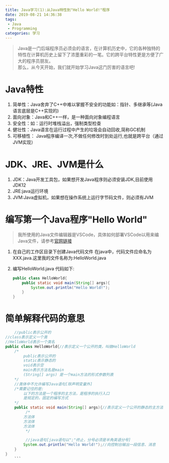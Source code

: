 ```yaml
---
title: Java学习(1):从Java特性到"Hello World!"程序
date: 2019-08-21 14:36:38
tags: 
 - Java
 - Programming
categories: 学习
---
```


<head>
    <script src="https://use.fontawesome.com/9c273aaf8d.js"></script>
</head> 

> <i class = "fa fa-quote-left fa-3x fa-pull-left"></i>Java是一门后端程序员必须会的语言，在计算机历史中，它的各种独特的特性在计算机历史上留下了浓墨重彩的一笔。它的跨平台特性更是方便了广大的程序员朋友。  
> 那么，从今天开始，我们就开始学习Java这门厉害的语言吧!
<!--more-->

Java特性
===

1.  简单性：Java舍弃了C++中难以掌握不安全的功能如：指针、多继承等(Java语言底层是C++实现的)  
2.  面向对象：Java和C++一样，是一种面向对象编程语言
3. 安全性：如：运行时堆栈溢出，强制类型检查
4. 健壮性：Java语言在运行过程中产生的垃圾会自动回收,简称GC机制
5. 可移植性： Java程序编译一次,不做任何修改时到处运行,也就是跨平台（通过JVM实现）

JDK、JRE、JVM是什么
===

1. JDK：Java开发工具包，如果想开发Java程序则必须安装JDK,目前使用JDK12
2. JRE:java运行环境
3. JVM:Java虚拟机，如果想在操作系统上运行字节码文件，则必须有JVM

编写第一个Java程序"Hello World"
===

>我所使用的Java文件编辑器是VSCode，具体如何部署VSCode以用来编Java文件，请参考[官网链接](https://code.visualstudio.com/docs/java/java-tutorial)

1. 在自己的工作区目录下创建Java代码文件
    在java中，代码文件应命名为XXX.java.这里我的文件名称为:HelloWorld.java

2. 编写HelloWorld.java
    代码如下:

    ```java
    public class HelloWorld{
        public static void main(String[] args){
            System.out.println("Hello World!");
        }
    }
    ```

简单解释代码的意思
===

```java
    //public表示公开的
//class表示定义一个类
//HelloWorld表示一个类名
public class HelloWorld{//表示定义一个公开的类，叫做HelloWorld
    /*
        public表示公开的
        static表示静态的
        void表示空
        main表示方法名是main
        (String[] args) 是一个main方法的形式参数列表
    */
    //类体中不允许编写Java语句[除声明变量外]
    /*需要记住的是:
        以下的方法是一个程序的主方法，是程序的执行入口
        是规定的，固定的编写方式
    */
    public static void main(String[] args){//表示定义一个公开的静态的主方法
         /*
        方法体
        方法体
        方法体
         */

         //java语句[java语句以";"终止，分号必须是半角英语分号]
        System.out.println("Hello World!");//向控制台输出一段信息、消息
    }
} 
    ```